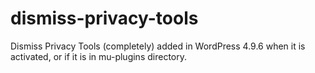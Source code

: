 # dismiss-privacy-tools
Dismiss Privacy Tools (completely) added in WordPress 4.9.6 when it is activated, or if it is in mu-plugins directory.
